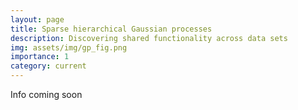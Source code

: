 ```yaml
---
layout: page
title: Sparse hierarchical Gaussian processes
description: Discovering shared functionality across data sets
img: assets/img/gp_fig.png
importance: 1
category: current
---
```


Info coming soon
